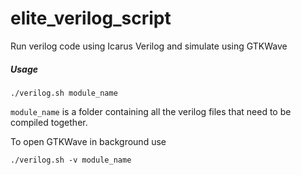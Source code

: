 # elite_verilog_script
Run verilog code using Icarus Verilog and simulate using GTKWave

##### Usage
```
./verilog.sh module_name
```
``module_name`` is a folder containing all the verilog files that need to be compiled together.

To open GTKWave in background use
```
./verilog.sh -v module_name
```

